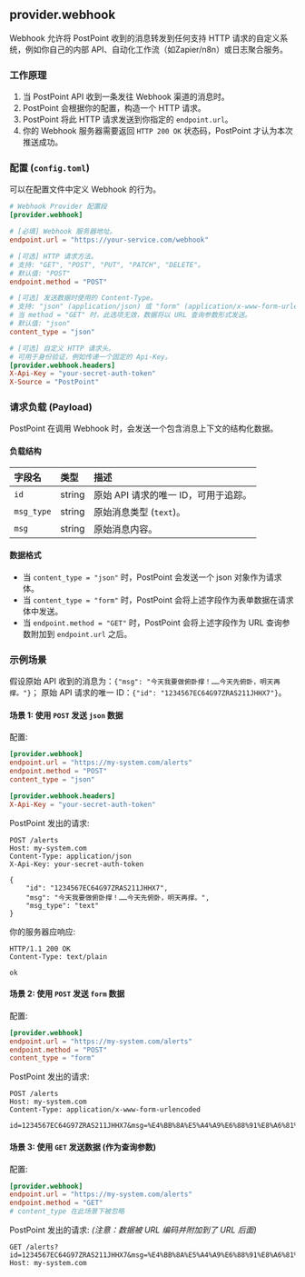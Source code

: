 ## provider.webhook

Webhook 允许将 PostPoint 收到的消息转发到任何支持 HTTP 请求的自定义系统，例如你自己的内部 API、自动化工作流（如Zapier/n8n）或日志聚合服务。

### 工作原理

1. 当 PostPoint API 收到一条发往 Webhook 渠道的消息时。
2. PostPoint 会根据你的配置，构造一个 HTTP 请求。
3. PostPoint 将此 HTTP 请求发送到你指定的 `endpoint.url`。
4. 你的 Webhook 服务器需要返回 `HTTP 200 OK` 状态码，PostPoint 才认为本次推送成功。

### 配置 (`config.toml`)

可以在配置文件中定义 Webhook 的行为。

```toml
# Webhook Provider 配置段
[provider.webhook]

# [必填] Webhook 服务器地址。
endpoint.url = "https://your-service.com/webhook"

# [可选] HTTP 请求方法。
# 支持: "GET", "POST", "PUT", "PATCH", "DELETE"。
# 默认值: "POST"
endpoint.method = "POST"

# [可选] 发送数据时使用的 Content-Type。
# 支持: "json" (application/json) 或 "form" (application/x-www-form-urlencoded)。
# 当 method = "GET" 时，此选项无效，数据将以 URL 查询参数形式发送。
# 默认值: "json"
content_type = "json"

# [可选] 自定义 HTTP 请求头。
# 可用于身份验证，例如传递一个固定的 Api-Key。
[provider.webhook.headers]
X-Api-Key = "your-secret-auth-token"
X-Source = "PostPoint"
```

### 请求负载 (Payload)

PostPoint 在调用 Webhook 时，会发送一个包含消息上下文的结构化数据。

#### 负载结构

| 字段名        | 类型     | 描述                     |
|:-----------|:-------|:-----------------------|
| `id`       | string | 原始 API 请求的唯一 ID，可用于追踪。 |
| `msg_type` | string | 原始消息类型 (`text`)。       |
| `msg`      | string | 原始消息内容。                |

#### 数据格式

* 当 `content_type = "json"` 时，PostPoint 会发送一个 json 对象作为请求体。
* 当 `content_type = "form"` 时，PostPoint 会将上述字段作为表单数据在请求体中发送。
* 当 `endpoint.method = "GET"` 时，PostPoint 会将上述字段作为 URL 查询参数附加到 `endpoint.url` 之后。

### 示例场景

假设原始 API 收到的消息为：`{"msg": "今天我要做俯卧撑！……今天先俯卧，明天再撑。"}`；
原始 API 请求的唯一 ID：`{"id": "1234567EC64G97ZRAS211JHHX7"}`。

#### 场景 1: 使用 `POST` 发送 `json` 数据

配置:

```toml
[provider.webhook]
endpoint.url = "https://my-system.com/alerts"
endpoint.method = "POST"
content_type = "json"

[provider.webhook.headers]
X-Api-Key = "your-secret-auth-token"
```

PostPoint 发出的请求:

```http
POST /alerts
Host: my-system.com
Content-Type: application/json
X-Api-Key: your-secret-auth-token

{
    "id": "1234567EC64G97ZRAS211JHHX7",
    "msg": "今天我要做俯卧撑！……今天先俯卧，明天再撑。",
    "msg_type": "text"
}
```

你的服务器应响应:

```http
HTTP/1.1 200 OK
Content-Type: text/plain

ok
```

#### 场景 2: 使用 `POST` 发送 `form` 数据

配置:

```toml
[provider.webhook]
endpoint.url = "https://my-system.com/alerts"
endpoint.method = "POST"
content_type = "form"
```

PostPoint 发出的请求:

```http
POST /alerts
Host: my-system.com
Content-Type: application/x-www-form-urlencoded

id=1234567EC64G97ZRAS211JHHX7&msg=%E4%BB%8A%E5%A4%A9%E6%88%91%E8%A6%81%E5%81%9A%E4%BF%AF%E5%8D%A7%E6%92%91%EF%BC%81%E2%80%A6%E2%80%A6%E4%BB%8A%E5%A4%A9%E5%85%88%E4%BF%AF%E5%8D%A7%EF%BC%8C%E6%98%8E%E5%A4%A9%E5%86%8D%E6%92%91%E3%80%82&msg_type=text
```

#### 场景 3: 使用 `GET` 发送数据 (作为查询参数)

配置:

```toml
[provider.webhook]
endpoint.url = "https://my-system.com/alerts"
endpoint.method = "GET"
# content_type 在此场景下被忽略
```

PostPoint 发出的请求:
*(注意：数据被 URL 编码并附加到了 URL 后面)*

```http
GET /alerts?id=1234567EC64G97ZRAS211JHHX7&msg=%E4%BB%8A%E5%A4%A9%E6%88%91%E8%A6%81%E5%81%9A%E4%BF%AF%E5%8D%A7%E6%92%91%EF%BC%81%E2%80%A6%E2%80%A6%E4%BB%8A%E5%A4%A9%E5%85%88%E4%BF%AF%E5%8D%A7%EF%BC%8C%E6%98%8E%E5%A4%A9%E5%86%8D%E6%92%91%E3%80%82&msg_type=text
Host: my-system.com
```